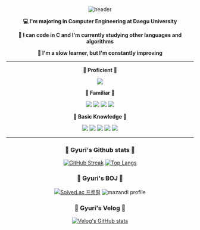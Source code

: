 <div align="center">
  <img src="https://capsule-render.vercel.app/api?type=waving&color=ead1dc&height=150&section=header&text=GyuriKim's%20Github&fontColor=ffffff&fontSize=50&animation=twinkling&fontAlignY=55" alt="header">
</div>

<div align="center">
  <p><strong>💻 I'm majoring in Computer Engineering at Daegu University</strong></p>
  <p><strong>🍒 I can code in C and I'm currently studying other languages and algorithms</strong></p>
  <p><strong>🌻 I'm a slow learner, but I'm constantly improving</strong></p>
</div>

<div align="center">
  <hr>
  <p><strong>💜 Proficient 💜</strong></p>
  <img src="https://img.shields.io/badge/c-A8B9CC?style=for-the-badge&logo=C&logoColor=white">
  
  <p><strong>🖤 Familiar 🖤</strong></p>
  <img src="https://img.shields.io/badge/Github-181717?style=for-the-badge&logo=Github&logoColor=white">
  <img src="https://img.shields.io/badge/Java-007396?style=for-the-badge&logo=OpenJDK&logoColor=white"/>
  <img src="https://img.shields.io/badge/javascript-F7DF1E?style=for-the-badge&logo=javascript&logoColor=white"/>
  <img src="https://img.shields.io/badge/css3-1572B6?style=for-the-badge&logo=css3&logoColor=white">
  
  <p><strong>🤍 Basic Knowledge 🤍</strong></p>
  <img src="https://img.shields.io/badge/Git-F05032?style=for-the-badge&logo=Git&logoColor=white">
  <img src="https://img.shields.io/badge/oracle-F80000?style=for-the-badge&logo=oracle&logoColor=white">
  <img src="https://img.shields.io/badge/spring-6DB33F?style=for-the-badge&logo=Spring&logoColor=white">
  <img src="https://img.shields.io/badge/python-3776AB?style=for-the-badge&logo=python&logoColor=white">
  <img src="https://img.shields.io/badge/opengl-5586A4?style=for-the-badge&logo=opengl&logoColor=white">
  <hr>
</div>

<h3 align="center">🌟 Gyuri's Github stats 🌟</h3>
<div align="center">
  <a href="https://git.io/streak-stats"><img src="https://streak-stats.demolab.com?user=GyuriKimgr&theme=rose&hide_border=true" alt="GitHub Streak"></a>
  <a href="https://github.com/anuraghazra/github-readme-stats"><img src="https://github-readme-stats.vercel.app/api/top-langs/?username=GyuriKimgr&layout=donut" alt="Top Langs"></a>
</div>

<h3 align="center">💫 Gyuri's BOJ 💫</h3>
<div align="center">
  <a href="https://solved.ac/{kls1211}"><img src="http://mazassumnida.wtf/api/v2/generate_badge?boj=kls1211" alt="Solved.ac 프로필"></a>
  <img src="http://mazandi.herokuapp.com/api?handle=kls1211&theme=warm" alt="mazandi profile">
</div>

<h3 align="center">🎀 Gyuri's Velog 🎀</h3>
<div align="center">
  <a href="https://velog.io/@darin"><img src="https://velog-readme-stats.vercel.app/api?name=darin" alt="Velog's GitHub stats"></a>
</div>
